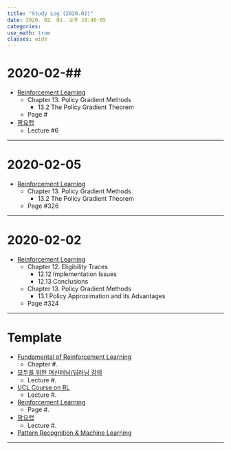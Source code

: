 ```yaml
---
title: "Study Log (2020.02)"
date: 2020. 02. 01. 오후 10:40:05
categories:
use_math: true
classes: wide
---
```


# 2020-02-##
* [Reinforcement Learning](http://incompleteideas.net/book/the-book-2nd.html)
  * Chapter 13. Policy Gradient Methods
    * 13.2 The Policy Gradient Theorem
  * Page #
* [팡요랩](https://www.youtube.com/playlist?list=PLpRS2w0xWHTcTZyyX8LMmtbcMXpd3s4TU)
  * Lecture #6

---

# 2020-02-05
* [Reinforcement Learning](http://incompleteideas.net/book/the-book-2nd.html)
  * Chapter 13. Policy Gradient Methods
    * 13.2 The Policy Gradient Theorem
  * Page #326

---

# 2020-02-02
* [Reinforcement Learning](http://incompleteideas.net/book/the-book-2nd.html)
  * Chapter 12. Eligibility Traces
    * 12.12 Implementation Issues
    * 12.13 Conclusions
  * Chapter 13. Policy Gradient Methods
    * 13.1 Policy Approximation and its Advantages
  * Page #324

---

# Template
* [Fundamental of Reinforcement Learning](https://dnddnjs.gitbook.io/rl/)
  * Chapter #.
* [모두를 위한 머신러닝/딥러닝 강의](http://hunkim.github.io/ml/)
  * Lecture #.
* [UCL Course on RL](http://www0.cs.ucl.ac.uk/staff/d.silver/web/Teaching.html)
  * Lecture #.
* [Reinforcement Learning](http://incompleteideas.net/book/the-book-2nd.html)
  * Page #.
* [팡요랩](https://www.youtube.com/playlist?list=PLpRS2w0xWHTcTZyyX8LMmtbcMXpd3s4TU)
  * Lecture #.
* [Pattern Recognition & Machine Learning](http://norman3.github.io/prml/)

---
